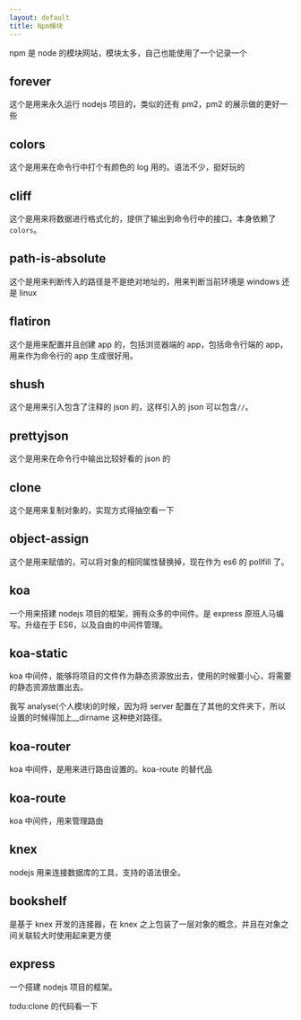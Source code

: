 ```yaml
---
layout: default
title: Npm模块
---
```


npm 是 node 的模块网站，模块太多，自己也能使用了一个记录一个

## forever

这个是用来永久运行 nodejs 项目的，类似的还有 pm2，pm2 的展示做的更好一些

## colors

这个是用来在命令行中打个有颜色的 log 用的。语法不少，挺好玩的

## cliff

这个是用来将数据进行格式化的，提供了输出到命令行中的接口，本身依赖了`colors`。

## path-is-absolute

这个是用来判断传入的路径是不是绝对地址的，用来判断当前环境是 windows 还是 linux

## flatiron

这个是用来配置并且创建 app 的，包括浏览器端的 app，包括命令行端的 app，用来作为命令行的 app 生成很好用。

## shush

这个是用来引入包含了注释的 json 的，这样引入的 json 可以包含`//`。

## prettyjson

这个是用来在命令行中输出比较好看的 json 的

## clone

这个是用来复制对象的，实现方式得抽空看一下

## object-assign

这个是用来赋值的，可以将对象的相同属性替换掉，现在作为 es6 的 pollfill 了。

## koa

一个用来搭建 nodejs 项目的框架，拥有众多的中间件。是 express 原班人马编写。升级在于 ES6，以及自由的中间件管理。

## koa-static

koa 中间件，能够将项目的文件作为静态资源放出去，使用的时候要小心，将需要的静态资源放置出去。

我写 analyse(个人模块)的时候，因为将 server 配置在了其他的文件夹下，所以设置的时候得加上\_\_dirname 这种绝对路径。

## koa-router

koa 中间件，是用来进行路由设置的。koa-route 的替代品

## koa-route

koa 中间件，用来管理路由

## knex

nodejs 用来连接数据库的工具，支持的语法很全。

## bookshelf

是基于 knex 开发的连接器，在 knex 之上包装了一层对象的概念，并且在对象之间关联较大时使用起来更方便

## express

一个搭建 nodejs 项目的框架。

todu:clone 的代码看一下
